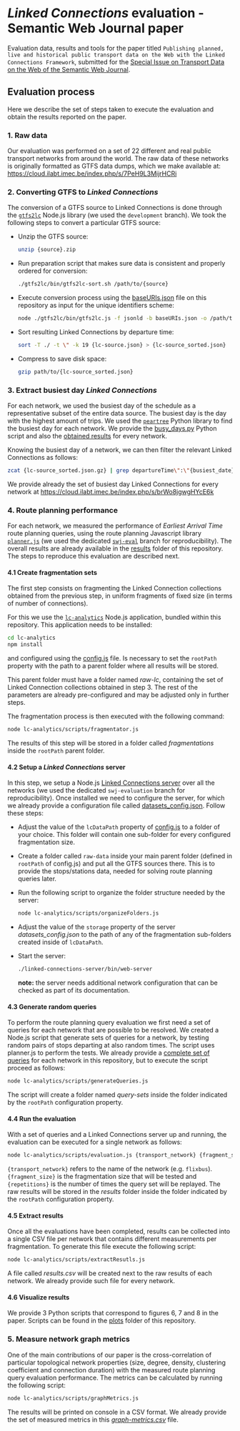 # _Linked Connections_ evaluation - Semantic Web Journal paper
Evaluation data, results and tools for the paper titled `Publishing planned, live and historical public transport data on the Web with the Linked Connections Framework`, submitted for the [Special Issue on Transport Data on the Web of the Semantic Web Journal](http://www.semantic-web-journal.net/blog/call-papers-special-issue-transport-data-web). 

## Evaluation process

Here we describe the set of steps taken to execute the evaluation and obtain the results reported on the paper.

### 1. Raw data

Our evaluation was performed on a set of 22 different and real public transport networks from around the world. The raw data of these networks is originally formatted as GTFS data dumps, which we make available at: https://cloud.ilabt.imec.be/index.php/s/7PeH9L3MijrHCRi

### 2. Converting GTFS to _Linked Connections_

The conversion of a GTFS source to Linked Connections is done through the [`gtfs2lc`](https://github.com/linkedconnections/gtfs2lc/tree/development) Node.js library (we used the `development` branch). We took the following steps to convert a particular GTFS source:

- Unzip the GTFS source: 

  ```bash
  unzip {source}.zip
  ```

- Run preparation script that makes sure data is consistent and properly ordered for conversion: 

  ```bash
  ./gtfs2lc/bin/gtfs2lc-sort.sh /path/to/{source}
  ```

- Execute conversion process using the [baseURIs.json](https://github.com/julianrojas87/lc-evaluation-swj/blob/main/base-uris.json) file on this repository as input for the unique identifiers scheme: 

  ```bash
  node ./gtfs2lc/bin/gtfs2lc.js -f jsonld -b baseURIs.json -o /path/to/output/folder /path/to/{source}
  ```

- Sort resulting Linked Connections by departure time:

  ```bash
  sort -T ./ -t \" -k 19 {lc-source.json} > {lc-source_sorted.json}
  ```

- Compress to save disk space:

  ```bash
  gzip path/to/{lc-source_sorted.json}
  ```

### 3. Extract busiest day _Linked Connections_

For each network, we used the busiest day of the schedule as a representative subset of the entire data source. The busiest day is the day with the highest amount of trips. We used the [`peartree`](https://github.com/kuanb/peartree) Python library to find the busiest day for each network. We provide the [busy_days.py](https://github.com/julianrojas87/lc-evaluation-swj/blob/main/fragmentations-test/busiest-days/busy_days.py) Python script and also the [obtained results](https://github.com/julianrojas87/lc-evaluation-swj/blob/main/fragmentations-test//busiest-days/busiest_days.txt) for every network.

Knowing the busiest day of a network, we can then filter the relevant Linked Connections as follows:

```bash
zcat {lc-source_sorted.json.gz} | grep departureTime\":\"{busiest_date} > {source_filtered.json}
```

We provide already the set of busiest day Linked Connections for every network at https://cloud.ilabt.imec.be/index.php/s/brWo8jgwgHYcE6k

### 4. Route planning performance

For each network, we measured the performance of _Earliest Arrival Time_ route planning queries, using the route planning Javascript library [`planner.js`](https://planner.js.org/) (we used the dedicated [`swj-eval`](https://github.com/openplannerteam/planner.js/tree/swj-eval) branch for reproducibility). The overall results are already available in the [results](https://github.com/julianrojas87/lc-evaluation-swj/tree/main/fragmentations-test/results) folder of this repository. The steps to reproduce this evaluation are described next.

#### 4.1 Create fragmentation sets

The first step consists on fragmenting the Linked Connection collections obtained from the previous step, in uniform fragments of fixed size (in terms of number of connections). 

For this we use the [`lc-analytics`](https://github.com/julianrojas87/lc-evaluation-swj/tree/main/fragmentations-test/lc-analytics) Node.js application, bundled within this repository.  This application needs to be installed:

```bash
cd lc-analytics
npm install
```

and configured using the [config.js](https://github.com/julianrojas87/lc-evaluation-swj/blob/main/fragmentations-test/lc-analytics/config.js) file.  Is necessary to set the `rootPath` property with the path to a parent folder where all results will be stored. 

This parent folder must have a folder named _raw-lc_, containing the set of Linked Connection collections obtained in step 3. The rest of the parameters are already pre-configured and may be adjusted only in further steps.

The fragmentation process is then executed with the following command:

```bash
node lc-analytics/scripts/fragmentator.js
```

The results of this step will be stored in a folder called _fragmentations_ inside the `rootPath` parent folder. 

#### 4.2 Setup a _Linked Connections_ server

In this step, we setup a Node.js [Linked Connections server](https://github.com/linkedconnections/linked-connections-server/tree/swj-evaluation) over all the networks (we used the dedicated `swj-evaluation` branch for reproducibility). Once installed we need to configure the server, for which we already provide a configuration file called [datasets_config.json](https://github.com/julianrojas87/lc-evaluation-swj/blob/main/fragmentations-test/datasets_config.json).  Follow these steps:

- Adjust the value of the `lcDataPath` property of [config.js](https://github.com/julianrojas87/lc-evaluation-swj/blob/main/fragmentations-test/lc-analytics/config.js) to a folder of your choice. This folder will contain one sub-folder for every configured fragmentation size. 

- Create a folder called `raw-data` inside your main parent folder (defined in `rootPath` of config.js) and put all the GTFS sources there. This is to provide the stops/stations data, needed for solving route planning queries later.

- Run the following script to organize the folder structure needed by the server:

  ```bash
  node lc-analytics/scripts/organizeFolders.js
  ```

- Adjust the value of the `storage` property of the server _datasets_config.json_ to the path of any of the fragmentation sub-folders created inside of  `lcDataPath`.

- Start the server:

  ```bash
  ./linked-connections-server/bin/web-server
  ```

  **note:** the server needs additional network configuration that can be checked as part of its documentation.

#### 4.3 Generate random queries

To perform the route planning query evaluation we first need a set of queries for each network that are possible to be resolved. We created a Node.js script that generate sets of queries for a network, by testing random pairs of stops departing at also random times. The script uses planner.js to perform the tests. We already provide a [complete set of queries](https://github.com/julianrojas87/lc-evaluation-swj/tree/main/fragmentations-test/query-sets) for each network in this repository, but to execute the script proceed as follows:

```bash
node lc-analytics/scripts/generateQueries.js
```

The script will create a folder named _query-sets_ inside the folder indicated by the `rootPath` configuration property.

#### 4.4 Run the evaluation

With a set of queries and a Linked Connections server up and running, the evaluation can be executed for a single network as follows:

```bash
node lc-analytics/scripts/evaluation.js {transport_network} {fragment_size} {repetitions}
```

`{transport_network}` refers to the name of the network (e.g. `flixbus`). `{fragment_size}` is the fragmentation size that will be tested and `{repetitions}` is the number of times the query set will be replayed. The raw results will be stored in the _results_ folder inside the folder indicated by the `rootPath` configuration property.

#### 4.5 Extract results

Once all the evaluations have been completed, results can be collected into a single CSV file per network that contains different measurements per fragmentation. To generate this file execute the following script:

```bash
node lc-analytics/scripts/extractResutls.js
```

A file called _results.csv_ will be created next to the raw results of each network. We already provide such file for every network.

#### 4.6 Visualize results

We provide 3 Python scripts that correspond to figures 6, 7 and 8 in the paper. Scripts can be found in the [plots](https://github.com/julianrojas87/lc-evaluation-swj/blob/main/plots) folder of this repository.

### 5. Measure network graph metrics

One of the main contributions of our paper is the cross-correlation of particular topological network properties (size, degree, density, clustering coefficient and connection duration) with the measured route planning query evaluation performance. The metrics can be calculated by running the following script:

```bash
node lc-analytics/scripts/graphMetrics.js
```

The results will be printed on console in a CSV format. We already provide the set of measured metrics in this [_graph-metrics.csv_](https://github.com/julianrojas87/lc-evaluation-swj/blob/main/fragmentations-test/results/graph-metrics.csv) file.
